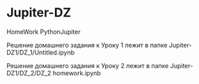 # Jupiter-DZ
HomeWork  PythonJupiter

Решение домашнего задания к Уроку 1 лежит в папке Jupiter-DZ1/DZ_1/Untitled.ipynb

Решение домашнего задания к Уроку 2 лежит в папке Jupiter-DZ1/DZ_2/DZ_2 homework.ipynb
